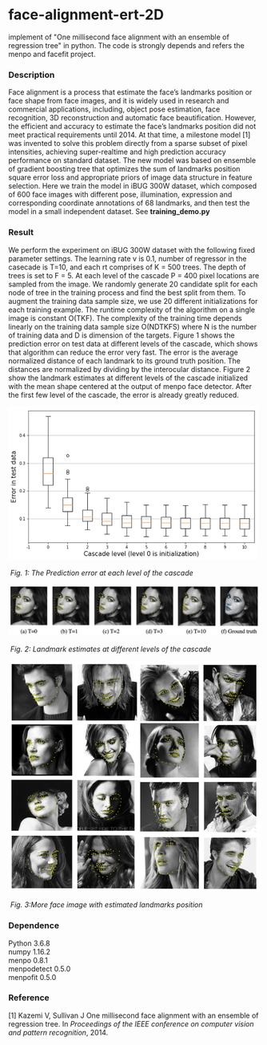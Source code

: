 # face-alignment-ert-2D
implement of "One millisecond face alignment with an ensemble of regression tree" in python. The code is strongly depends and refers the menpo and facefit project.

### Description

Face alignment is a process that estimate the face’s landmarks position or face shape from face images, and it is widely used in research and commercial applications, including, object pose estimation, face recognition, 3D reconstruction and automatic face beautification. However, the efficient and accuracy to estimate the face’s landmarks position did not meet practical requirements until 2014. At that time, a milestone model [1] was invented to solve this problem directly from a sparse subset of pixel intensities, achieving super-realtime and high prediction accuracy performance on standard dataset. The new model was based on ensemble of gradient boosting tree that optimizes the sum of landmarks position square error loss and appropriate priors of image data structure in feature selection. Here we train the model in iBUG 300W dataset, which composed of 600 face images with different pose, illumination, expression and corresponding coordinate annotations of 68 landmarks, and then test the model in a small independent dataset. See **training_demo.py**

### Result

We perform the experiment on iBUG 300W dataset with the following fixed parameter settings. The
learning rate v is 0.1, number of regressor in the casecade is T=10, and each rt comprises of K = 500 trees. The depth of trees is set to F = 5. At each level of the cascade P = 400 pixel locations are sampled from the image. We randomly generate 20 candidate split for each node of tree in the training process and find the best split from them. To augment the training data sample size, we use 20 different initializations for each training example. The runtime complexity of the algorithm on a single image is constant O(TKF). The complexity of the training time depends linearly on the training data sample size O(NDTKFS) where N is the number of training data and D is dimension of the targets. Figure 1 shows the prediction error on test data at different levels of the cascade, which shows that algorithm can reduce the error very fast. The error is the average normalized distance of each landmark to its ground truth position. The distances are normalized by dividing by the interocular distance. Figure 2 show the landmark estimates at different levels of the cascade initialized with the mean shape centered at the output of menpo face detector. After the first few level of the cascade, the error is already greatly reduced.

<img src="./images/test_error.png" width=500>

​                                                    <em>Fig. 1: The Prediction error at each level of the cascade</em>

<img src="./images/example.png">

​                                          <em>Fig. 2: Landmark estimates at different levels of the cascade</em>

<img src="./images/more_images.png" width =600>

​                                            <em>Fig. 3:More face image with estimated landmarks position</em>

### Dependence

Python 3.6.8 <br>
numpy 1.16.2 <br>
menpo 0.8.1 <br>
menpodetect 0.5.0 <br>
menpofit 0.5.0

### Reference

[1]	Kazemi V, Sullivan J One millisecond face alignment with an ensemble of regression tree. In
*Proceedings of the IEEE conference on computer vision and pattern recognition*, 2014.